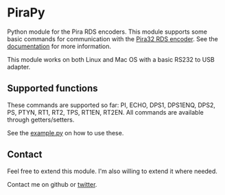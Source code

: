 PiraPy
======

Python module for the Pira RDS encoders. This module supports some basic commands for communication with the [Pira32 RDS encoder](http://www.pira.cz/rds/). See the [documentation](http://www.pira.cz/rds/manual.pdf) for more information. 

This module works on both Linux and Mac OS with a basic RS232 to USB adapter.

Supported functions
------

These commands are supported so far: PI, ECHO, DPS1, DPS1ENQ, DPS2, PS, PTYN, RT1, RT2, TPS, RT1EN, RT2EN. All commands are available through getters/setters. 

See the [example.py](https://github.com/idserda/pirapy/blob/master/example.py) on how to use these.  

Contact
------
Feel free to extend this module. I'm also willing to extend it where needed. 

Contact me on github or [twitter](http://www.twitter.com/idserda).
